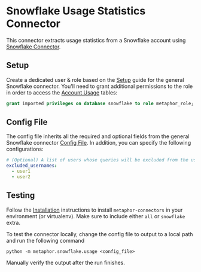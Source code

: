 # Snowflake Usage Statistics Connector

This connector extracts usage statistics from a Snowflake account using [Snowflake Connector](https://docs.snowflake.com/en/user-guide/python-connector.html).

## Setup

Create a dedicated user & role based on the [Setup](../README.md#Setup) guide for the general Snowflake connector. You'll need to grant additional permissions to the role in order to access the [Account Usage](https://docs.snowflake.com/en/sql-reference/account-usage.html#enabling-account-usage-for-other-roles) tables:

```sql
grant imported privileges on database snowflake to role metaphor_role;
```

## Config File

The config file inherits all the required and optional fields from the general Snowflake connector [Config File](../README.md#config-file). In addition, you can specify the following configurations:

```yaml
# (Optional) A list of users whose queries will be excluded from the usage calculation 
excluded_usernames:
  - user1
  - user2
```

## Testing

Follow the [Installation](../../README.md) instructions to install `metaphor-connectors` in your environment (or virtualenv). Make sure to include either `all` or `snowflake` extra.

To test the connector locally, change the config file to output to a local path and run the following command

```
python -m metaphor.snowflake.usage <config_file>
```

Manually verify the output after the run finishes.
